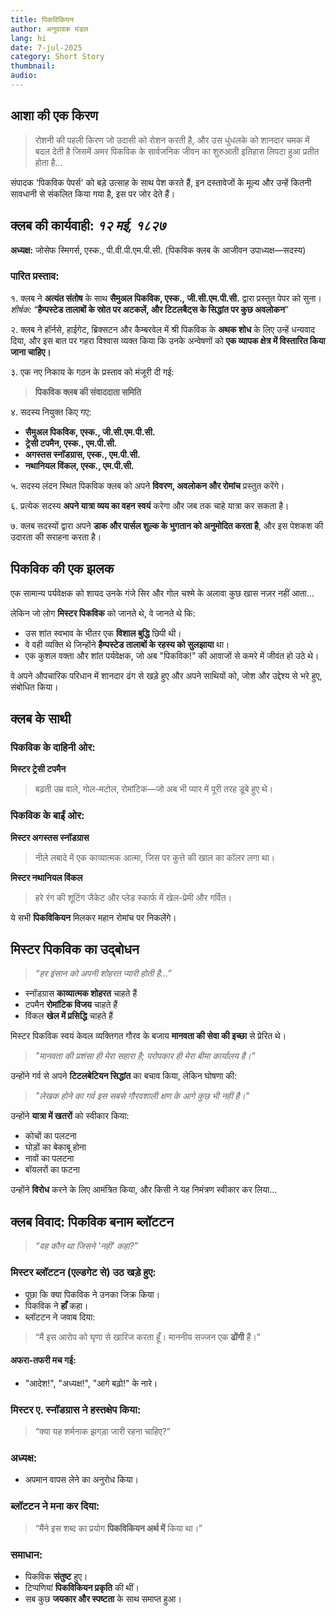 ```yaml
---
title: पिकविकियन
author: अनुवादक मंडल
lang: hi
date: 7-jul-2025
category: Short Story
thumbnail:
audio:
---
```


## आशा की एक किरण

> रोशनी की पहली किरण जो उदासी को रोशन करती है, और उस धुंधलके को शानदार चमक में बदल देती है जिसमें अमर पिकविक के सार्वजनिक जीवन का शुरुआती इतिहास लिपटा हुआ प्रतीत होता है...

संपादक 'पिकविक पेपर्स' को बड़े उत्साह के साथ पेश करते हैं, इन दस्तावेजों के मूल्य और उन्हें कितनी सावधानी से संकलित किया गया है, इस पर जोर देते हैं।

## क्लब की कार्यवाही: _१२ मई, १८२७_

**अध्यक्ष:** जोसेफ स्मिगर्स, एस्क., पी.वी.पी.एम.पी.सी.
(पिकविक क्लब के आजीवन उपाध्यक्ष—सदस्य)

### पारित प्रस्ताव:

१. क्लब ने **अत्यंत संतोष** के साथ **सैमुअल पिकविक, एस्क., जी.सी.एम.पी.सी.** द्वारा प्रस्तुत पेपर को सुना।
_शीर्षक:_ “**हैम्पस्टेड तालाबों के स्रोत पर अटकलें, और टिटलबैट्स के सिद्धांत पर कुछ अवलोकन**”

२. क्लब ने हॉर्नसे, हाईगेट, ब्रिक्सटन और कैम्बरवेल में श्री पिकविक के **अथक शोध** के लिए उन्हें धन्यवाद दिया, और इस बात पर गहरा विश्वास व्यक्त किया कि उनके अन्वेषणों को **एक व्यापक क्षेत्र में विस्तारित किया जाना चाहिए।**

३. एक नए निकाय के गठन के प्रस्ताव को मंजूरी दी गई:

> **पिकविक क्लब की संवाददाता समिति**

४. सदस्य नियुक्त किए गए:

- **सैमुअल पिकविक, एस्क., जी.सी.एम.पी.सी.**
- **ट्रेसी टपमैन, एस्क., एम.पी.सी.**
- **अगस्तस स्नॉडग्रास, एस्क., एम.पी.सी.**
- **नथानियल विंकल, एस्क., एम.पी.सी.**

५. सदस्य लंदन स्थित पिकविक क्लब को अपने **विवरण, अवलोकन और रोमांच** प्रस्तुत करेंगे।

६. प्रत्येक सदस्य **अपने यात्रा व्यय का वहन स्वयं** करेगा और जब तक चाहे यात्रा कर सकता है।

७. क्लब सदस्यों द्वारा अपने **डाक और पार्सल शुल्क के भुगतान को अनुमोदित करता है**, और इस पेशकश की उदारता की सराहना करता है।

## पिकविक की एक झलक

एक सामान्य पर्यवेक्षक को शायद उनके गंजे सिर और गोल चश्मे के अलावा कुछ खास नज़र नहीं आता...

लेकिन जो लोग **मिस्टर पिकविक** को जानते थे, वे जानते थे कि:

- उस शांत स्वभाव के भीतर एक **विशाल बुद्धि** छिपी थी।
- वे वही व्यक्ति थे जिन्होंने **हैम्पस्टेड तालाबों के रहस्य को सुलझाया** था।
- एक कुशल वक्ता और शांत पर्यवेक्षक, जो अब "पिकविक!" की आवाजों से कमरे में जीवंत हो उठे थे।

वे अपने औपचारिक परिधान में शानदार ढंग से खड़े हुए और अपने साथियों को, जोश और उद्देश्य से भरे हुए, संबोधित किया।

## क्लब के साथी

### पिकविक के दाहिनी ओर:

**मिस्टर ट्रेसी टपमैन**

> बढ़ती उम्र वाले, गोल-मटोल, रोमांटिक—जो अब भी प्यार में पूरी तरह डूबे हुए थे।

### पिकविक के बाईं ओर:

**मिस्टर अगस्तस स्नॉडग्रास**

> नीले लबादे में एक काव्यात्मक आत्मा, जिस पर कुत्ते की खाल का कॉलर लगा था।

**मिस्टर नथानियल विंकल**

> हरे रंग की शूटिंग जैकेट और प्लेड स्कार्फ में खेल-प्रेमी और गर्वित।

ये सभी **पिकविकियन** मिलकर महान रोमांच पर निकलेंगे।

## मिस्टर पिकविक का उद्बोधन

> _“हर इंसान को अपनी शोहरत प्यारी होती है…”_

- स्नॉडग्रास **काव्यात्मक शोहरत** चाहते हैं
- टपमैन **रोमांटिक विजय** चाहते हैं
- विंकल **खेल में प्रसिद्धि** चाहते हैं

मिस्टर पिकविक स्वयं केवल व्यक्तिगत गौरव के बजाय **मानवता की सेवा की इच्छा** से प्रेरित थे।

> _"मानवता की प्रशंसा ही मेरा सहारा है; परोपकार ही मेरा बीमा कार्यालय है।"_

उन्होंने गर्व से अपने **टिटलबेटियन सिद्धांत** का बचाव किया, लेकिन घोषणा की:

> _"लेखक होने का गर्व इस सबसे गौरवशाली क्षण के आगे कुछ भी नहीं है।"_

उन्होंने **यात्रा में खतरों** को स्वीकार किया:

- कोचों का पलटना
- घोड़ों का बेकाबू होना
- नावों का पलटना
- बॉयलरों का फटना

उन्होंने **विरोध** करने के लिए आमंत्रित किया, और किसी ने यह निमंत्रण स्वीकार कर लिया...

## क्लब विवाद: पिकविक बनाम ब्लॉटटन

> _“वह कौन था जिसने 'नहीं' कहा?”_

### मिस्टर ब्लॉटटन (एल्डगेट से) उठ खड़े हुए:

- पूछा कि क्या पिकविक ने उनका जिक्र किया।
- पिकविक ने **हाँ** कहा।
- ब्लॉटटन ने जवाब दिया:

> “मैं इस आरोप को घृणा से खारिज करता हूँ। माननीय सज्जन एक **ढोंगी** हैं।”

#### अफरा-तफरी मच गई:

- "आदेश!", "अध्यक्ष!", "आगे बढ़ो!" के नारे।

### मिस्टर ए. स्नॉडग्रास ने हस्तक्षेप किया:

> “क्या यह शर्मनाक झगड़ा जारी रहना चाहिए?”

### अध्यक्ष:

- अपमान वापस लेने का अनुरोध किया।

### ब्लॉटटन ने मना कर दिया:

> “मैंने इस शब्द का प्रयोग **पिकविकियन अर्थ में** किया था।”

### समाधान:

- पिकविक **संतुष्ट** हुए।
- टिप्पणियां **पिकविकियन प्रकृति** की थीं।
- सब कुछ **जयकार और स्पष्टता** के साथ समाप्त हुआ।
